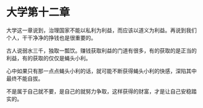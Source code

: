 # 大学第十二章

大学这一章说到，治理国家不能以私利为利益，而应该以道义为利益。再说到我们个人，干干净净的挣钱也是很重要的。

古人说弱水三千，独取一瓢饮。赚钱获取利益的门道有很多，有的获取的是正当的利益，有的获取的仅仅是蝇头小利。

心中如果只有那一点点蝇头小利的话，就可能不断获得蝇头小利的快感，深陷其中最终不能自拔。

不是属于自己就不要，是自己的就努力争取，这样获得的财富，才是让自己安稳踏实的。
